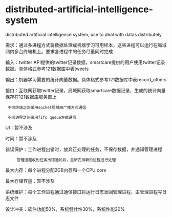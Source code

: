 # distributed-artificial-intelligence-system
distributed artificial intelligence system, use to deal with datas distributely

需求：通过多进程方式将数据处理成机器学习可用样本，这些进程可以运行在局域网内多台终端机上。要求各进程中的任务尽量同时完成

输入：twitter API提供的twitter记录数据，smartcare提供的用户使用twitter记录数据。具体格式参考121数据库中表tweets

输出：机器学习需要的统计向量数据。具体格式参考121数据库中表record_others

接口：互联网获取twitter记录，局域网获取smartcare数据记录，生成的统计向量保存在121数据库服务器上

     不同终端之间采用socket局域网广播方式通信
     
     不同进程之间采用fifo queue方式通信
     
UI：暂不涉及

时间：暂不涉及

错误保护：工作进程出错时，放弃正处理的任务，不保存数据，并通知管理进程

         管理进程收到任务出错通知后，重新安排新的进程进行处理
         
最大内存：每个进程分配2GB内存和一个CPU core

最大存储容量：暂不涉及

系统维护：每个工作进程通过通信接口将运行日志发回管理进程，由管理进程写日志文件

设计冲突：软件功能50%，系统健壮性30%，系统性能20%



